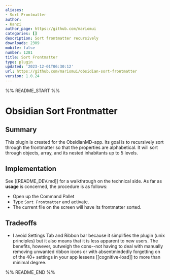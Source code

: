 ```yaml
---
aliases:
- Sort Frontmatter
author:
- Kanzi
author_page: https://github.com/mariomui
categories: []
description: Sort frontmatter recursively
downloads: 2309
mobile: false
number: 1281
title: Sort Frontmatter
type: plugin
updated: '2023-12-01T06:30:12'
url: https://github.com/mariomui/obsidian-sort-frontmatter
version: 1.0.24
---
```


%% README_START %%

# Obsidian Sort Frontmatter

## Summary

This plugin is created for the ObsidianMD-app. Its goal is to recursively sort through the frontmatter so that the properties are alphabetical. It will sort through objects, array, and its nested inhabitants up to 5 levels.

## Implementation

See [[README_DEV.md]] for a walkthrough on the technical side.
As far as **usage** is concerned, the procedure is as follows:

- Open up the Command Pallet
- Type `Sort Frontmatter` and activate.
- The current file on the screen will have its frontmatter sorted.

## Tradeoffs

- I avoid Settings Tab and Ribbon bar because it simplifies the plugin (unix principles) but it also means that it is less apparent to new users. The benefits, however, outweigh the cons--not having to deal with manually removing unwanted ribbon icons or with absentmindedly forgetting on of the 40+ settings in your app lessens [[cognitive-load]] to more than minimal degree.


%% README_END %%